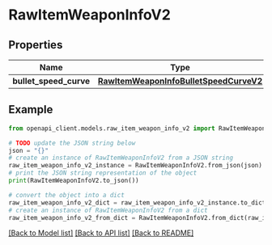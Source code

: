 # RawItemWeaponInfoV2


## Properties

Name | Type | Description | Notes
------------ | ------------- | ------------- | -------------
**bullet_speed_curve** | [**RawItemWeaponInfoBulletSpeedCurveV2**](RawItemWeaponInfoBulletSpeedCurveV2.md) |  | [optional] 

## Example

```python
from openapi_client.models.raw_item_weapon_info_v2 import RawItemWeaponInfoV2

# TODO update the JSON string below
json = "{}"
# create an instance of RawItemWeaponInfoV2 from a JSON string
raw_item_weapon_info_v2_instance = RawItemWeaponInfoV2.from_json(json)
# print the JSON string representation of the object
print(RawItemWeaponInfoV2.to_json())

# convert the object into a dict
raw_item_weapon_info_v2_dict = raw_item_weapon_info_v2_instance.to_dict()
# create an instance of RawItemWeaponInfoV2 from a dict
raw_item_weapon_info_v2_from_dict = RawItemWeaponInfoV2.from_dict(raw_item_weapon_info_v2_dict)
```
[[Back to Model list]](../README.md#documentation-for-models) [[Back to API list]](../README.md#documentation-for-api-endpoints) [[Back to README]](../README.md)


